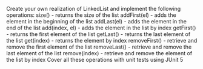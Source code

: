 Create your own realization of LinkedList and implement the following operations:
size() - returns the size of the list
addFirst(el) - adds the element in the beginning of the list
addLast(el) - adds the element in the end of the list
add(index, el) - adds the element in the list by index
getFirst() - returns the first element of the list
getLast() - returns the last element of the list
get(index) - returns the element by index
removeFirst() - retrieve and remove the first element of the list
removeLast() - retrieve and remove the last element of the list
remove(index) - retrieve and remove the element of the list by index
Cover all these operations with unit tests using JUnit 5

